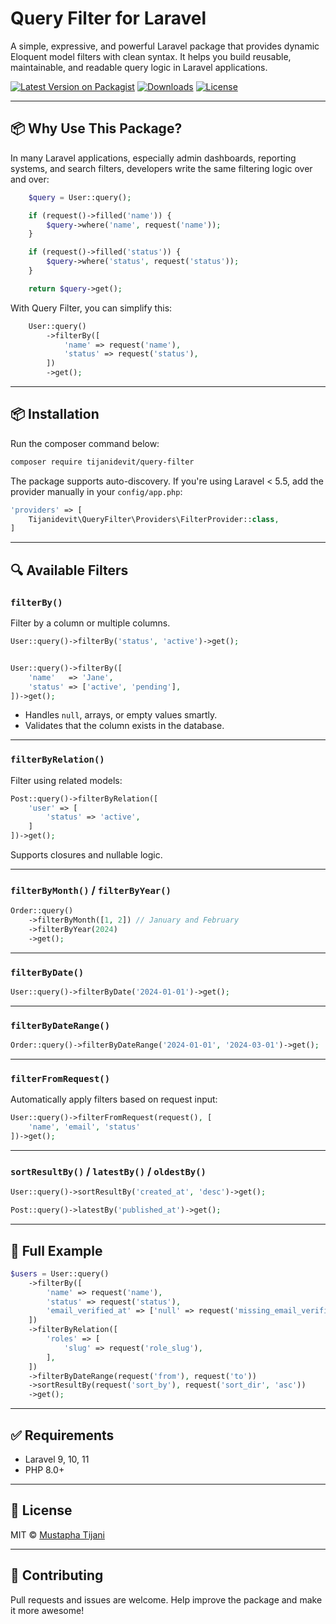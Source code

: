 # Query Filter for Laravel

A simple, expressive, and powerful Laravel package that provides dynamic Eloquent model filters with clean syntax. It helps you build reusable, maintainable, and readable query logic in Laravel applications.

[![Latest Version on Packagist](https://img.shields.io/packagist/v/tijanidevit/query-filter.svg)](https://packagist.org/packages/tijanidevit/query-filter)
[![Downloads](https://img.shields.io/packagist/dt/tijanidevit/query-filter.svg)](https://packagist.org/packages/tijanidevit/query-filter)
[![License](https://img.shields.io/packagist/l/tijanidevit/query-filter.svg)](LICENSE)

---

## 📦 Why Use This Package?

In many Laravel applications, especially admin dashboards, reporting systems, and search filters, developers write the same filtering logic over and over:

```php
    $query = User::query();

    if (request()->filled('name')) {
        $query->where('name', request('name'));
    }

    if (request()->filled('status')) {
        $query->where('status', request('status'));
    }

    return $query->get();
```

With Query Filter, you can simplify this:

```php
    User::query()
        ->filterBy([
            'name' => request('name'),
            'status' => request('status'),
        ])
        ->get();

```

---

## 📦 Installation

Run the composer command below:

```bash
composer require tijanidevit/query-filter
```

The package supports auto-discovery. If you're using Laravel < 5.5, add the provider manually in your `config/app.php`:

```php
'providers' => [
    Tijanidevit\QueryFilter\Providers\FilterProvider::class,
]
```

---

## 🔍 Available Filters

### `filterBy()`

Filter by a column or multiple columns.

```php
User::query()->filterBy('status', 'active')->get();


User::query()->filterBy([
    'name'   => 'Jane',
    'status' => ['active', 'pending'],
])->get();
```

- Handles `null`, arrays, or empty values smartly.
- Validates that the column exists in the database.

---

### `filterByRelation()`

Filter using related models:

```php
Post::query()->filterByRelation([
    'user' => [
        'status' => 'active',
    ]
])->get();
```

Supports closures and nullable logic.

---

### `filterByMonth()` / `filterByYear()`

```php
Order::query()
    ->filterByMonth([1, 2]) // January and February
    ->filterByYear(2024)
    ->get();
```

---

### `filterByDate()`

```php
User::query()->filterByDate('2024-01-01')->get();
```

---

### `filterByDateRange()`

```php
Order::query()->filterByDateRange('2024-01-01', '2024-03-01')->get();
```

---

### `filterFromRequest()`

Automatically apply filters based on request input:

```php
User::query()->filterFromRequest(request(), [
    'name', 'email', 'status'
])->get();
```

---

### `sortResultBy()` / `latestBy()` / `oldestBy()`

```php
User::query()->sortResultBy('created_at', 'desc')->get();

Post::query()->latestBy('published_at')->get();
```

---

## 📘 Full Example

```php
$users = User::query()
    ->filterBy([
        'name' => request('name'),
        'status' => request('status'),
        'email_verified_at' => ['null' => request('missing_email_verification')],
    ])
    ->filterByRelation([
        'roles' => [
            'slug' => request('role_slug'),
        ],
    ])
    ->filterByDateRange(request('from'), request('to'))
    ->sortResultBy(request('sort_by'), request('sort_dir', 'asc'))
    ->get();
```

---

## ✅ Requirements

- Laravel 9, 10, 11
- PHP 8.0+

---

## 📄 License

MIT © [Mustapha Tijani](mailto:thenewxpat@gmail.com)

---

## 🤝 Contributing

Pull requests and issues are welcome. Help improve the package and make it more awesome!
